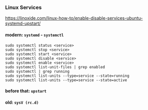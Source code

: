 ### Linux Services

https://linoxide.com/linux-how-to/enable-disable-services-ubuntu-systemd-upstart/

#### modern: `systemd` - `systemctl`

```
sudo systemctl status <service>
sudo systemctl stop <service>
sudo systemctl start <service>
sudo systemctl disable <service>
sudo systemctl enable <service>
sudo systemctl list-unit-files | grep enabled
sudo systemctl | grep running
sudo systemctl list-units --type=service --state=running
sudo systemctl list-units --type=service --state=active
```

#### before that: `upstart`

#### old: `sysV (rc.d)`
